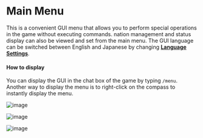 # Main Menu
This is a convenient GUI menu that allows you to perform special operations in the game without executing commands. nation management and status display can also be viewed and set from the main menu. The GUI language can be switched between English and Japanese by changing [**Language Settings**](/guide/language).

#### How to display
You can display the GUI in the chat box of the game by typing `/menu`. Another way to display the menu is to right-click on the compass to instantly display the menu.

![image](https://user-images.githubusercontent.com/80201746/178725315-2b052bb9-911f-4c9d-abbb-65dfc0a62915.png)

![image](https://user-images.githubusercontent.com/80201746/178900775-59412749-4e39-4519-86a4-ba8436d0758e.png)

![image](https://user-images.githubusercontent.com/80201746/178900945-d8c72dae-6403-4540-96b8-83f57ca934c6.png)
